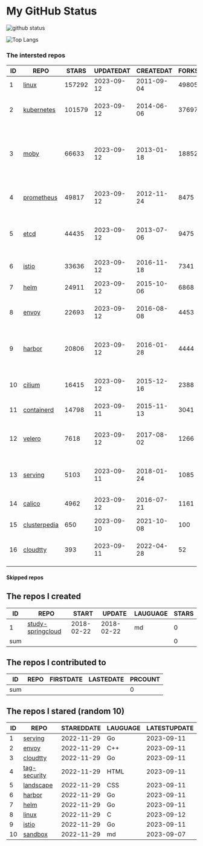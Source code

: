 # My GitHub Status

<img src="https://github-readme-stats-1.yihong0618.vercel.app/api?username=daoqingniu&show_icons=true&&&hide_title=true&count_private=true" alt="github status" />

![Top Langs](https://github-readme-stats-1.yihong0618.vercel.app/api/top-langs/?username=daoqingniu&layout=compact)

<!--START_SECTION:github_repos-->
### The intersted repos
| ID |                              REPO                               | STARS  | UPDATEDAT  | CREATEDAT  | FORKSCOUNT |                                              DESCRIPTIONS                                              |
|----|-----------------------------------------------------------------|--------|------------|------------|------------|--------------------------------------------------------------------------------------------------------|
|  1 | [linux](https://github.com/torvalds/linux)                      | 157292 | 2023-09-12 | 2011-09-04 |      49805 | Linux kernel source tree                                                                               |
|  2 | [kubernetes](https://github.com/kubernetes/kubernetes)          | 101579 | 2023-09-12 | 2014-06-06 |      37697 | Production-Grade Container Scheduling and Management                                                   |
|  3 | [moby](https://github.com/moby/moby)                            |  66633 | 2023-09-12 | 2013-01-18 |      18852 | Moby Project - a collaborative project for the container ecosystem to assemble container-based systems |
|  4 | [prometheus](https://github.com/prometheus/prometheus)          |  49817 | 2023-09-12 | 2012-11-24 |       8475 | The Prometheus monitoring system and time series database.                                             |
|  5 | [etcd](https://github.com/etcd-io/etcd)                         |  44435 | 2023-09-12 | 2013-07-06 |       9475 | Distributed reliable key-value store for the most critical data of a distributed system                |
|  6 | [istio](https://github.com/istio/istio)                         |  33636 | 2023-09-12 | 2016-11-18 |       7341 | Connect, secure, control, and observe services.                                                        |
|  7 | [helm](https://github.com/helm/helm)                            |  24911 | 2023-09-12 | 2015-10-06 |       6868 | The Kubernetes Package Manager                                                                         |
|  8 | [envoy](https://github.com/envoyproxy/envoy)                    |  22693 | 2023-09-12 | 2016-08-08 |       4453 | Cloud-native high-performance edge/middle/service proxy                                                |
|  9 | [harbor](https://github.com/goharbor/harbor)                    |  20806 | 2023-09-12 | 2016-01-28 |       4444 | An open source trusted cloud native registry project that stores, signs, and scans content.            |
| 10 | [cilium](https://github.com/cilium/cilium)                      |  16415 | 2023-09-12 | 2015-12-16 |       2388 | eBPF-based Networking, Security, and Observability                                                     |
| 11 | [containerd](https://github.com/containerd/containerd)          |  14798 | 2023-09-11 | 2015-11-13 |       3041 | An open and reliable container runtime                                                                 |
| 12 | [velero](https://github.com/vmware-tanzu/velero)                |   7618 | 2023-09-12 | 2017-08-02 |       1266 | Backup and migrate Kubernetes applications and their persistent volumes                                |
| 13 | [serving](https://github.com/knative/serving)                   |   5103 | 2023-09-11 | 2018-01-24 |       1085 | Kubernetes-based, scale-to-zero, request-driven compute                                                |
| 14 | [calico](https://github.com/projectcalico/calico)               |   4962 | 2023-09-12 | 2016-07-21 |       1161 | Cloud native networking and network security                                                           |
| 15 | [clusterpedia](https://github.com/clusterpedia-io/clusterpedia) |    650 | 2023-09-10 | 2021-10-08 |        100 | The Encyclopedia of Kubernetes clusters                                                                |
| 16 | [cloudtty](https://github.com/cloudtty/cloudtty)                |    393 | 2023-09-11 | 2022-04-28 |         52 | A Friendly Kubernetes CloudShell (Web Terminal) !                                                      |



#### Skipped repos
<!--END_SECTION:github_repos-->

<!--START_SECTION:my_github-->
## The repos I created
| ID  |                                 REPO                                 |   START    |   UPDATE   | LAUGUAGE | STARS |
|-----|----------------------------------------------------------------------|------------|------------|----------|-------|
|   1 | [study-springcloud](https://github.com/daoqingniu/study-springcloud) | 2018-02-22 | 2018-02-22 | md       |     0 |
| sum |                                                                      |            |            |          |     0 |

## The repos I contributed to
| ID  | REPO | FIRSTDATE | LASTEDATE | PRCOUNT |
|-----|------|-----------|-----------|---------|
| sum |      |           |           |       0 |

## The repos I stared (random 10)
| ID |                         REPO                         | STAREDDATE | LAUGUAGE | LATESTUPDATE |
|----|------------------------------------------------------|------------|----------|--------------|
|  1 | [serving](https://github.com/knative/serving)        | 2022-11-29 | Go       | 2023-09-11   |
|  2 | [envoy](https://github.com/envoyproxy/envoy)         | 2022-11-29 | C++      | 2023-09-11   |
|  3 | [cloudtty](https://github.com/cloudtty/cloudtty)     | 2022-11-29 | Go       | 2023-09-11   |
|  4 | [tag-security](https://github.com/cncf/tag-security) | 2022-11-29 | HTML     | 2023-09-11   |
|  5 | [landscape](https://github.com/cncf/landscape)       | 2022-11-29 | CSS      | 2023-09-11   |
|  6 | [harbor](https://github.com/goharbor/harbor)         | 2022-11-29 | Go       | 2023-09-11   |
|  7 | [helm](https://github.com/helm/helm)                 | 2022-11-29 | Go       | 2023-09-11   |
|  8 | [linux](https://github.com/torvalds/linux)           | 2022-11-29 | C        | 2023-09-12   |
|  9 | [istio](https://github.com/istio/istio)              | 2022-11-29 | Go       | 2023-09-11   |
| 10 | [sandbox](https://github.com/cncf/sandbox)           | 2022-11-29 | md       | 2023-09-07   |

<!--END_SECTION:my_github-->

